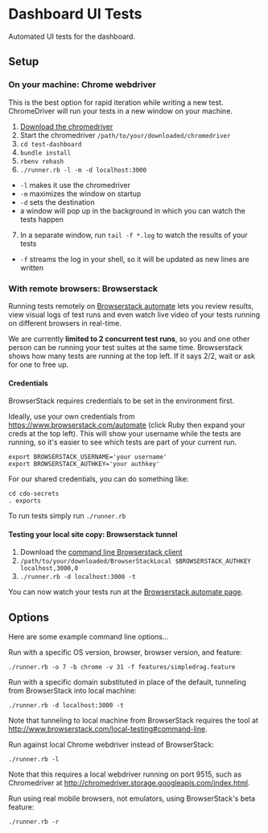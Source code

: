 # Dashboard UI Tests

Automated UI tests for the dashboard.

## Setup

### On your machine: Chrome webdriver

This is the best option for rapid iteration while writing a new test. ChromeDriver will run your tests in a new window on your machine.

1. [Download the chromedriver](https://code.google.com/p/selenium/wiki/ChromeDriver)
2. Start the chromedriver `/path/to/your/downloaded/chromedriver`
3. `cd test-dashboard`
4. `bundle install`
5. `rbenv rehash`
6. `./runner.rb -l -m -d localhost:3000`
  - `-l` makes it use the chromedriver
  - `-m` maximizes the window on startup
  - `-d` sets the destination
  - a window will pop up in the background in which you can watch the tests happen
7. In a separate window, run `tail -f *.log` to watch the results of your tests
  - `-f` streams the log in your shell, so it will be updated as new lines are written

### With remote browsers: Browserstack

Running tests remotely on [Browserstack automate](http://browserstack.com/automate) lets you review results, view visual logs of test runs and even watch live video of your tests running on different browsers in real-time.

We are currently **limited to 2 concurrent test runs**, so you and one other person can be running your test suites at the same time. Browserstack shows how many tests are running at the top left. If it says 2/2, wait or ask for one to free up.

#### Credentials 

BrowserStack requires credentials to be set in the environment first.

Ideally, use your own credentials from https://www.browserstack.com/automate (click Ruby then expand your creds at the top left). This will show your username while the tests are running, so it's easier to see which tests are part of your current run.

```
export BROWSERSTACK_USERNAME='your username'
export BROWSERSTACK_AUTHKEY='your authkey'
```

For our shared credentials, you can do something like:

```
cd cdo-secrets
. exports 
```

To run tests simply run `./runner.rb`

#### Testing your local site copy: Browserstack tunnel

1. Download the [command line Browserstack client](http://www.browserstack.com/local-testing#command-line)
2. `/path/to/your/downloaded/BrowserStackLocal $BROWSERSTACK_AUTHKEY localhost,3000,0`
3. `./runner.rb -d localhost:3000 -t`

You can now watch your tests run at the [Browserstack automate page](https://www.browserstack.com/automate).

## Options

Here are some example command line options...

Run with a specific OS version, browser, browser version, and feature:

```
./runner.rb -o 7 -b chrome -v 31 -f features/simpledrag.feature
```

Run with a specific domain substituted in place of the default, tunneling from BrowserStack into local machine:

```
./runner.rb -d localhost:3000 -t
```

Note that tunneling to local machine from BrowserStack requires the tool at http://www.browserstack.com/local-testing#command-line.

Run against local Chrome webdriver instead of BrowserStack:

```
./runner.rb -l
```

Note that this requires a local webdriver running on port 9515, such as Chromedriver at http://chromedriver.storage.googleapis.com/index.html.

Run using real mobile browsers, not emulators, using BrowserStack's beta feature:

```
./runner.rb -r
```
